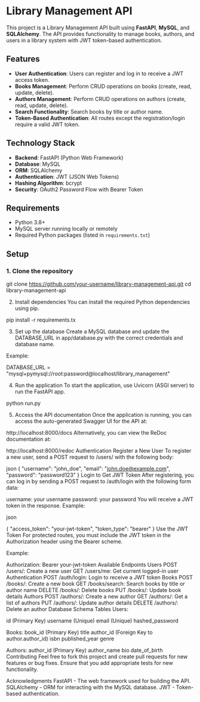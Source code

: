 # Library Management API

This project is a Library Management API built using **FastAPI**, **MySQL**, and **SQLAlchemy**. The API provides functionality to manage books, authors, and users in a library system with JWT token-based authentication.

## Features
- **User Authentication**: Users can register and log in to receive a JWT access token.
- **Books Management**: Perform CRUD operations on books (create, read, update, delete).
- **Authors Management**: Perform CRUD operations on authors (create, read, update, delete).
- **Search Functionality**: Search books by title or author name.
- **Token-Based Authentication**: All routes except the registration/login require a valid JWT token.

## Technology Stack
- **Backend**: FastAPI (Python Web Framework)
- **Database**: MySQL
- **ORM**: SQLAlchemy
- **Authentication**: JWT (JSON Web Tokens)
- **Hashing Algorithm**: bcrypt
- **Security**: OAuth2 Password Flow with Bearer Token

## Requirements

- Python 3.8+
- MySQL server running locally or remotely
- Required Python packages (listed in `requirements.txt`)

## Setup

### 1. Clone the repository

git clone https://github.com/your-username/library-management-api.git
cd library-management-api



2. Install dependencies
You can install the required Python dependencies using pip.

pip install -r requirements.tx

3. Set up the database
Create a MySQL database and update the DATABASE_URL in app/database.py with the correct credentials and database name.

Example:

DATABASE_URL = "mysql+pymysql://root:password@localhost/library_management"

4. Run the application
To start the application, use Uvicorn (ASGI server) to run the FastAPI app.

python run.py 

5. Access the API documentation
Once the application is running, you can access the auto-generated Swagger UI for the API at:



http://localhost:8000/docs
Alternatively, you can view the ReDoc documentation at:


http://localhost:8000/redoc
Authentication
Register a New User
To register a new user, send a POST request to /users/ with the following body:

json
{
    "username": "john_doe",
    "email": "john.doe@example.com",
    "password": "password123"
}
Login to Get JWT Token
After registering, you can log in by sending a POST request to /auth/login with the following form data:

username: your username
password: your password
You will receive a JWT token in the response. Example:

json

{
    "access_token": "your-jwt-token",
    "token_type": "bearer"
}
Use the JWT Token
For protected routes, you must include the JWT token in the Authorization header using the Bearer scheme.

Example:

Authorization: Bearer your-jwt-token
Available Endpoints
Users
POST /users/: Create a new user
GET /users/me: Get current logged-in user
Authentication
POST /auth/login: Login to receive a JWT token
Books
POST /books/: Create a new book
GET /books/search: Search books by title or author name
DELETE /books/: Delete books
PUT /books/: Update book details
Authors
POST /authors/: Create a new author
GET /authors/: Get a list of authors
PUT /authors/: Update author details
DELETE /authors/: Delete an author
Database Schema
Tables
Users:

id (Primary Key)
username (Unique)
email (Unique)
hashed_password

Books:
book_id (Primary Key)
title
author_id (Foreign Key to author.author_id)
isbn
published_year
genre

Authors:
author_id (Primary Key)
author_name
bio
date_of_birth
Contributing
Feel free to fork this project and create pull requests for new features or bug fixes. Ensure that you add appropriate tests for new functionality.


Acknowledgments
FastAPI - The web framework used for building the API.
SQLAlchemy - ORM for interacting with the MySQL database.
JWT - Token-based authentication.


